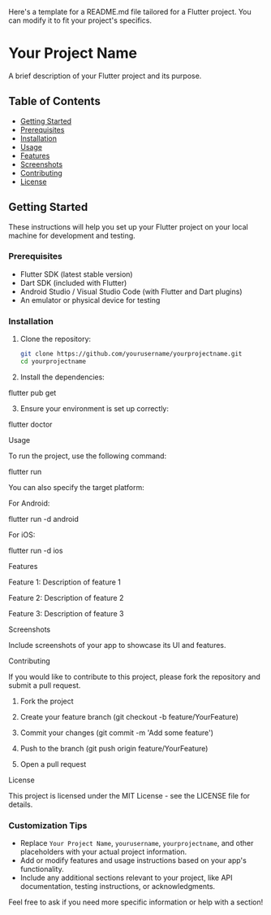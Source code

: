 Here's a template for a README.md file tailored for a Flutter project. You can modify it to fit your project's specifics.

# Your Project Name

A brief description of your Flutter project and its purpose.

## Table of Contents

- [Getting Started](#getting-started)
- [Prerequisites](#prerequisites)
- [Installation](#installation)
- [Usage](#usage)
- [Features](#features)
- [Screenshots](#screenshots)
- [Contributing](#contributing)
- [License](#license)

## Getting Started

These instructions will help you set up your Flutter project on your local machine for development and testing.

### Prerequisites

- Flutter SDK (latest stable version)
- Dart SDK (included with Flutter)
- Android Studio / Visual Studio Code (with Flutter and Dart plugins)
- An emulator or physical device for testing

### Installation

1. Clone the repository:

   ```bash
   git clone https://github.com/yourusername/yourprojectname.git
   cd yourprojectname

2. Install the dependencies:

flutter pub get


3. Ensure your environment is set up correctly:

flutter doctor



Usage

To run the project, use the following command:

flutter run

You can also specify the target platform:

For Android:

flutter run -d android

For iOS:

flutter run -d ios


Features

Feature 1: Description of feature 1

Feature 2: Description of feature 2

Feature 3: Description of feature 3


Screenshots

Include screenshots of your app to showcase its UI and features.



Contributing

If you would like to contribute to this project, please fork the repository and submit a pull request.

1. Fork the project


2. Create your feature branch (git checkout -b feature/YourFeature)


3. Commit your changes (git commit -m 'Add some feature')


4. Push to the branch (git push origin feature/YourFeature)


5. Open a pull request



License

This project is licensed under the MIT License - see the LICENSE file for details.

### Customization Tips

- Replace `Your Project Name`, `yourusername`, `yourprojectname`, and other placeholders with your actual project information.
- Add or modify features and usage instructions based on your app's functionality.
- Include any additional sections relevant to your project, like API documentation, testing instructions, or acknowledgments.

Feel free to ask if you need more specific information or help with a section!

